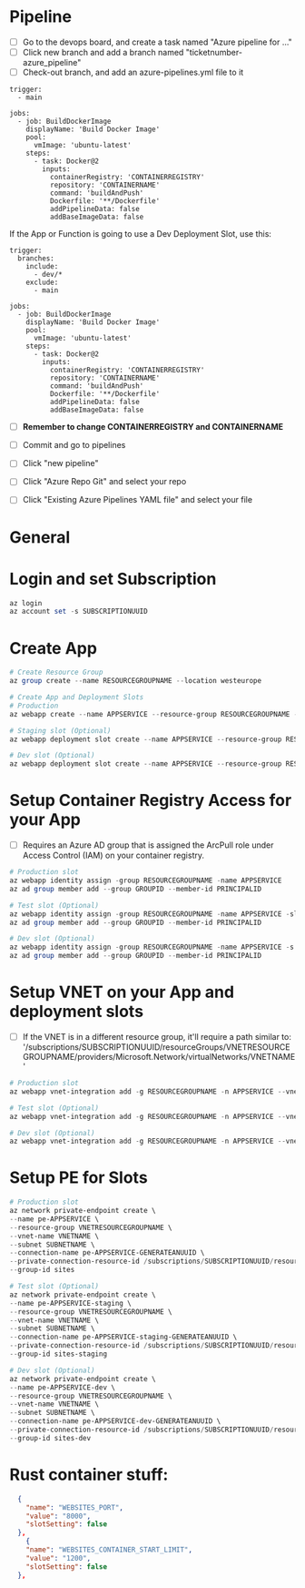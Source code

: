 # Pipeline
- [ ] Go to the devops board, and create a task named "Azure pipeline for ..."
- [ ] Click new branch and add a branch named "ticketnumber-azure_pipeline"
- [ ] Check-out branch, and add an azure-pipelines.yml file to it
```YML
trigger:
  - main

jobs:
  - job: BuildDockerImage
    displayName: 'Build Docker Image'
    pool:
      vmImage: 'ubuntu-latest'
    steps:
      - task: Docker@2
        inputs:
          containerRegistry: 'CONTAINERREGISTRY'
          repository: 'CONTAINERNAME'
          command: 'buildAndPush'
          Dockerfile: '**/Dockerfile'
          addPipelineData: false
          addBaseImageData: false
```
If the App or Function is going to use a Dev Deployment Slot, use this:
```YML
trigger:
  branches:
    include:
      - dev/*
    exclude:
      - main

jobs:
  - job: BuildDockerImage
    displayName: 'Build Docker Image'
    pool:
      vmImage: 'ubuntu-latest'
    steps:
      - task: Docker@2
        inputs:
          containerRegistry: 'CONTAINERREGISTRY'
          repository: 'CONTAINERNAME'
          command: 'buildAndPush'
          Dockerfile: '**/Dockerfile'
          addPipelineData: false
          addBaseImageData: false
```
- [ ] **Remember to change CONTAINERREGISTRY and CONTAINERNAME**
- [ ] Commit and go to pipelines
- [ ] Click "new pipeline"
- [ ] Click "Azure Repo Git" and select your repo
- [ ] Click "Existing Azure Pipelines YAML file" and select your file


# General
# Login and set Subscription
```powershell
az login
az account set -s SUBSCRIPTIONUUID
```

# Create App
```powershell
# Create Resource Group
az group create --name RESOURCEGROUPNAME --location westeurope

# Create App and Deployment Slots
# Production
az webapp create --name APPSERVICE --resource-group RESOURCEGROUPNAME --plan SERVICEPLAN --deployment-container-image-name APPSERVICE

# Staging slot (Optional)
az webapp deployment slot create --name APPSERVICE --resource-group RESOURCEGROUPNAME --slot staging

# Dev slot (Optional)
az webapp deployment slot create --name APPSERVICE --resource-group RESOURCEGROUPNAME --slot dev
```

# Setup Container Registry Access for your App
- [ ] Requires an Azure AD group that is assigned the ArcPull role under Access Control (IAM) on your container registry.
```powershell
# Production slot
az webapp identity assign -group RESOURCEGROUPNAME -name APPSERVICE
az ad group member add --group GROUPID --member-id PRINCIPALID

# Test slot (Optional)
az webapp identity assign -group RESOURCEGROUPNAME -name APPSERVICE -slot test
az ad group member add --group GROUPID --member-id PRINCIPALID

# Dev slot (Optional)
az webapp identity assign -group RESOURCEGROUPNAME -name APPSERVICE -s dev
az ad group member add --group GROUPID --member-id PRINCIPALID
```

# Setup VNET on your App and deployment slots
- [ ] If the VNET is in a different resource group, it'll require a path similar to:
'/subscriptions/SUBSCRIPTIONUUID/resourceGroups/VNETRESOURCEGROUPNAME/providers/Microsoft.Network/virtualNetworks/VNETNAME'
```powershell
# Production slot
az webapp vnet-integration add -g RESOURCEGROUPNAME -n APPSERVICE --vnet VNETINFO --subnet SUBNETNAME

# Test slot (Optional)
az webapp vnet-integration add -g RESOURCEGROUPNAME -n APPSERVICE --vnet VNETINFO --subnet SUBNETNAME -s test

# Dev slot (Optional)
az webapp vnet-integration add -g RESOURCEGROUPNAME -n APPSERVICE --vnet VNETINFO --subnet SUBNETNAME -s dev
```

# Setup PE for Slots
```powershell
# Production slot
az network private-endpoint create \
--name pe-APPSERVICE \
--resource-group VNETRESOURCEGROUPNAME \
--vnet-name VNETNAME \
--subnet SUBNETNAME \
--connection-name pe-APPSERVICE-GENERATEANUUID \
--private-connection-resource-id /subscriptions/SUBSCRIPTIONUUID/resourceGroups/RESOURCEGROUPNAME/providers/Microsoft.Web/sites/APPSERVICE \
--group-id sites

# Test slot (Optional)
az network private-endpoint create \
--name pe-APPSERVICE-staging \
--resource-group VNETRESOURCEGROUPNAME \
--vnet-name VNETNAME \
--subnet SUBNETNAME \
--connection-name pe-APPSERVICE-staging-GENERATEANUUID \
--private-connection-resource-id /subscriptions/SUBSCRIPTIONUUID/resourceGroups/RESOURCEGROUPNAME/providers/Microsoft.Web/sites/APPSERVICE \
--group-id sites-staging

# Dev slot (Optional)
az network private-endpoint create \
--name pe-APPSERVICE-dev \
--resource-group VNETRESOURCEGROUPNAME \
--vnet-name VNETNAME \
--subnet SUBNETNAME \
--connection-name pe-APPSERVICE-dev-GENERATEANUUID \
--private-connection-resource-id /subscriptions/SUBSCRIPTIONUUID/resourceGroups/RESOURCEGROUPNAME/providers/Microsoft.Web/sites/APPSERVICE \
--group-id sites-dev
```

# Rust container stuff:
```JSON
  {
    "name": "WEBSITES_PORT",
    "value": "8000",
    "slotSetting": false
  },
    {
    "name": "WEBSITES_CONTAINER_START_LIMIT",
    "value": "1200",
    "slotSetting": false
  },
```
